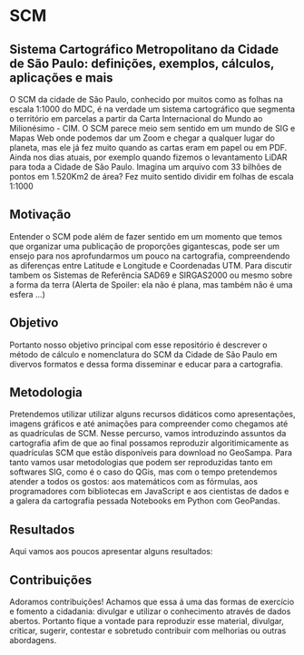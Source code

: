 # SCM
## Sistema Cartográfico Metropolitano da Cidade de São Paulo: definições, exemplos, cálculos, aplicações e mais

O SCM da cidade de São Paulo, conhecido por muitos como as folhas na escala 1:1000 do MDC, é na verdade um sistema cartográfico que segmenta o território em parcelas a partir da Carta Internacional do Mundo ao Milionésimo - CIM.
O SCM parece meio sem sentido em um mundo de SIG e Mapas Web onde podemos dar um Zoom e chegar a qualquer lugar do planeta, mas ele já fez muito quando as cartas eram em papel ou em PDF.
Ainda nos dias atuais, por exemplo quando fizemos o levantamento LiDAR para toda a Cidade de São Paulo. Imagina um arquivo com 33 bilhões de pontos em 1.520Km2 de área? Fez muito sentido dividir em folhas de escala 1:1000

## Motivação

Entender o SCM pode além de fazer sentido em um momento que temos que organizar uma publicação de proporções gigantescas, pode ser um ensejo para nos aprofundarmos um pouco na cartografia, compreendendo as diferenças entre Latitude e Longitude e Coordenadas UTM. Para discutir tambem os Sistemas de Referência SAD69 e SIRGAS2000 ou mesmo sobre a forma da terra (Alerta de Spoiler: ela não é plana, mas também não é uma esfera ...)

## Objetivo

Portanto nosso objetivo principal com esse repositório é descrever o método de cálculo e nomenclatura do SCM da Cidade de São Paulo em divervos formatos e dessa forma disseminar e educar para a cartografia.

## Metodologia

Pretendemos utilizar utilizar alguns recursos didáticos como apresentações, imagens gráficos e até animações para compreender como chegamos até as quadrículas de SCM. Nesse percurso, vamos introduzindo assuntos da cartografia afim de que ao final possamos reproduzir algoritimicamente as quadrículas SCM que estão disponíveis para download no GeoSampa.
Para tanto vamos usar metodologias que podem ser reproduzidas tanto em softwares SIG, como é o caso do QGis, mas com o tempo pretendemos atender a todos os gostos: aos matemáticos com as fórmulas, aos programadores com bibliotecas em JavaScript e aos cientistas de dados e a galera da cartografia pessada Notebooks em Python com GeoPandas.

## Resultados

Aqui vamos aos poucos apresentar alguns resultados:

## Contribuições

Adoramos contribuições! Achamos que essa á uma das formas de exercício e fomento a cidadania: divulgar e utilizar o conhecimento através de dados abertos.
Portanto fique a vontade para reproduzir esse material, divulgar, criticar, sugerir, contestar e sobretudo contribuir com melhorias ou outras abordagens. 
